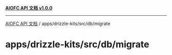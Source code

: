 [**AIOFC API 文档 v1.0.0**](../../../../../README.md)

***

[AIOFC API 文档](../../../../../modules.md) / apps/drizzle-kits/src/db/migrate

# apps/drizzle-kits/src/db/migrate
